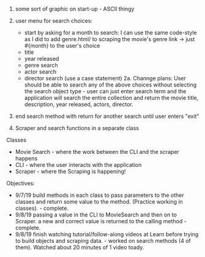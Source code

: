 1. some sort of graphic on start-up - ASCII thingy
2. user menu for search choices:
    - start by asking for a month to search:
       I can use the same code-style as I did to add genre.html/ to scraping
       the movie's genre link -> just #{month} to the user's choice
   - title
   - year released
   - genre search
   - actor search
   - director search
      (use a case statement)
2a. Channge plans: User should be able to search any of the above choices
    without selecting the search object type - user can just enter search
    term and the application will search the entire collection and return
    the movie title, description, year released, actors, director.

3. end search method with return for another search until user enters "exit"

4.  Scraper and search functions in a separate class

Classes
 - Movie Search - where the work between the CLI and the scraper happens
 - CLI -          where the user interacts with the application
 - Scraper -      where the Scraping is happening!

Objectives:
  - 9/7/19  build methods in each class to pass parameters to the other classes 
            and return some value to the method. (Practice working in classes).
            - complete.
  - 9/8/19  passing a value in the CLI to MovieSearch and then on to Scraper.
            a new and correct value is returned to the calling method
            - complete.
  - 9/8/19  finish watching tutorial/follow-along videos at Learn before trying 
            to build objects and scraping data.
            - worked on search methods (4 of them).  Watched about 20 minutes
            of 1 video toady.